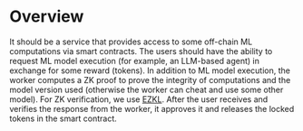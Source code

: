 # Overview

It should be a service that provides access to some off-chain ML computations via smart contracts.
The users should have the ability to request ML model execution (for example, an LLM-based agent) in exchange for some reward (tokens).
In addition to ML model execution, the worker computes a ZK proof to prove the integrity of computations and the model version used (otherwise the worker can cheat and use some other model).
For ZK verification, we use [EZKL](https://docs.ezkl.xyz/getting-started/verify/#instructions-for-on-chain-verification).
After the user receives and verifies the response from the worker, it approves it and releases the locked tokens in the smart contract.
